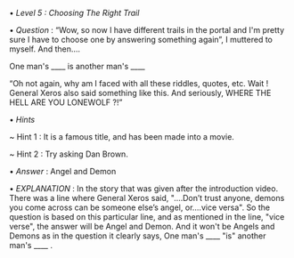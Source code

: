 • *Level 5 : Choosing The Right Trail*

• *Question* : “Wow, so now I have different trails in the portal and I'm pretty sure I have to choose one by answering something again”, I muttered to myself. And then….

One man's ____ is another man's ____

“Oh not again, why am I faced with all these riddles, quotes, etc. Wait ! General Xeros also said something like this. And seriously,  WHERE THE HELL ARE YOU LONEWOLF ?!”

• *Hints*

~ Hint 1 : It is a famous title, and has been made into a movie.

~ Hint 2 : Try asking Dan Brown.

• *Answer* : Angel and Demon

• *EXPLANATION* : In the story that was given after the introduction video. There was a line where General Xeros said, "....Don’t trust anyone, demons you come across can be someone else’s angel, or….vice versa". So the question is based on this particular line, and as mentioned in the line, "vice verse", the answer will be Angel and Demon. And it won't be Angels and Demons as in the question it clearly says, One man's ____ "is" another man's ____ . 
